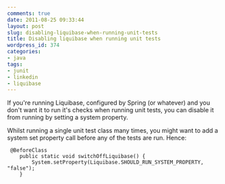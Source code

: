 ```yaml
---
comments: true
date: 2011-08-25 09:33:44
layout: post
slug: disabling-liquibase-when-running-unit-tests
title: Disabling liquibase when running unit tests
wordpress_id: 374
categories:
- java
tags:
- junit
- linkedin
- liquibase
---
```


If you're running Liquibase, configured by Spring (or whatever) and you don't want it to run it's checks when running unit tests, you can disable it from running by setting a system property.

Whilst running a single unit test class many times, you might want to add a system set property call before any of the tests are run. Hence:

    
     @BeforeClass
        public static void switchOffLiquibase() {
            System.setProperty(Liquibase.SHOULD_RUN_SYSTEM_PROPERTY, "false");
        }
